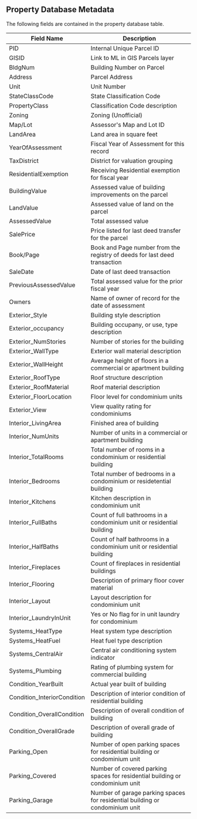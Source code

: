 ## Property Database Metadata ##
The following fields are contained in the property database table.

|Field Name | Description |  
|-----------|-------------|  
|PID | Internal Unique Parcel ID |  
|GISID | Link to ML in GIS Parcels layer |  
|BldgNum | Building Number on Parcel |  
|Address | Parcel Address |  
|Unit | Unit Number |  
|StateClassCode | State Classification Code |  
|PropertyClass | Classification Code description |  
|Zoning | Zoning (Unofficial) |  
|Map/Lot | Assessor's Map and Lot ID |  
|LandArea | Land area in square feet |  
|YearOfAssessment | Fiscal Year of Assessment for this record |  
|TaxDistrict | District for valuation grouping |  
|ResidentialExemption | Receiving Residential exemption for fiscal year |  
|BuildingValue | Assessed value of building improvements on the parcel |  
|LandValue | Assessed value of land on the parcel |  
|AssessedValue | Total assessed value |  
|SalePrice | Price listed for last deed transfer for the parcel |  
|Book/Page | Book and Page number from the registry of deeds for last deed transaction |  
|SaleDate | Date of last deed transaction |  
|PreviousAssessedValue | Total assessed value for the prior fiscal year |  
|Owners | Name of owner of record for the date of assessment |  
|Exterior_Style | Building style description |  
|Exterior_occupancy | Building occupany, or use, type description |  
|Exterior_NumStories | Number of stories for the building |  
|Exterior_WallType | Exterior wall material description |  
|Exterior_WallHeight | Average height of floors in a commercial or apartment building |  
|Exterior_RoofType | Roof structure description |  
|Exterior_RoofMaterial | Roof material description |  
|Exterior_FloorLocation | Floor level for condominium units |  
|Exterior_View | View quality rating for condominiums |  
|Interior_LivingArea | Finished area of building |  
|Interior_NumUnits | Number of units in a commercial or apartment building |  
|Interior_TotalRooms | Total number of rooms in a condominium or residential building |  
|Interior_Bedrooms | Total number of bedrooms in a condominium or residetential building |  
|Interior_Kitchens | Kitchen description in condominium unit |  
|Interior_FullBaths | Count of full bathrooms in a condominium unit or residential building |  
|Interior_HalfBaths | Count of half bathrooms in a condominium unit or residential building |  
|Interior_Fireplaces | Count of fireplaces in residential buildings |  
|Interior_Flooring | Description of primary floor cover material |  
|Interior_Layout | Layout description for condominium unit |  
|Interior_LaundryInUnit | Yes or No flag for in unit laundry for condominium |  
|Systems_HeatType | Heat system type description |  
|Systems_HeatFuel | Heat fuel type description |  
|Systems_CentralAir | Central air conditioning system indicator |  
|Systems_Plumbing | Rating of plumbing system for commercial building |  
|Condition_YearBuilt | Actual year built of building |  
|Condition_InteriorCondition | Description of interior condition of residential building |  
|Condition_OverallCondition | Description of overall condition of building |  
|Condition_OverallGrade | Description of overall grade of building |  
|Parking_Open | Number of open parking spaces for residential building or condominium unit |  
|Parking_Covered | Number of covered parking spaces for residential building or condominium unit |  
|Parking_Garage | Number of garage parking spaces for residential building or condominium unit |  
